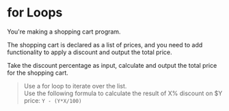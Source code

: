 # for Loops

You're making a shopping cart program.

The shopping cart is declared as a list of prices, and you need to add functionality to apply a discount and output the total price.

Take the discount percentage as input, calculate and output the total price for the shopping cart.

> Use a for loop to iterate over the list.  
Use the following formula to calculate the result of X% discount on $Y price: `Y - (Y*X/100)`
